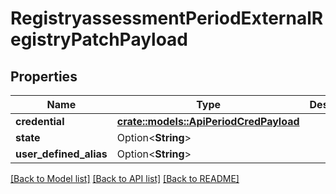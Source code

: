 # RegistryassessmentPeriodExternalRegistryPatchPayload

## Properties

Name | Type | Description | Notes
------------ | ------------- | ------------- | -------------
**credential** | [**crate::models::ApiPeriodCredPayload**](api.CredPayload.md) |  |
**state** | Option<**String**> |  | [optional]
**user_defined_alias** | Option<**String**> |  | [optional]

[[Back to Model list]](./README.md#documentation-for-models) [[Back to API list]](./README.md#documentation-for-api-endpoints) [[Back to README]](../README.md)
